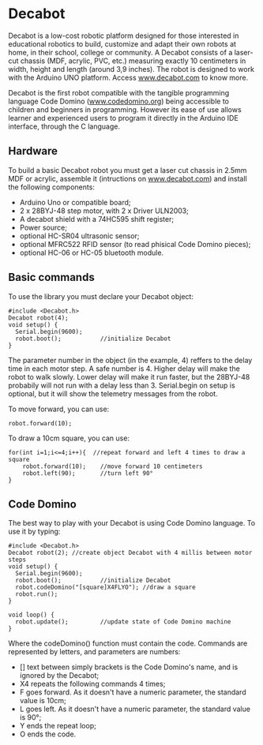 # Decabot
Decabot is a low-cost robotic platform designed for those interested in educational robotics to build, customize and adapt their own robots at home, in their school, college or community. A Decabot consists of a laser-cut chassis (MDF, acrylic, PVC, etc.) measuring exactly 10 centimeters in width, height and length (around 3,9 inches). The robot is designed to work with the Arduino UNO platform. Access www.decabot.com to know more.

Decabot is the first robot compatible with the tangible programming language Code Domino (www.codedomino.org) being accessible to children and beginners in programming. However its ease of use allows learner and experienced users to program it directly in the Arduino IDE interface, through the C language.

## Hardware
To build a basic Decabot robot you must get a laser cut chassis in 2.5mm MDF or acrylic, assemble it (intructions on www.decabot.com) and install the following components:
* Arduino Uno or compatible board;
* 2 x 28BYJ-48 step motor, with 2 x Driver ULN2003;
* A decabot shield with a 74HC595 shift register;
* Power source;
* optional HC-SR04 ultrasonic sensor;
* optional MFRC522 RFID sensor (to read phisical Code Domino pieces);
* optional HC-06 or HC-05 bluetooth module.

## Basic commands
To use the library you must declare your Decabot object:
```
#include <Decabot.h>
Decabot robot(4);
void setup() {
  Serial.begin(9600);
  robot.boot();           //initialize Decabot
}
```
The parameter number in the object (in the example, 4) reffers to the delay time in each motor step. A safe number is 4. Higher delay will make the robot to walk slowly. Lower delay will make it run faster, but the 28BYJ-48 probabily will not run with a delay less than 3. Serial.begin on setup is optional, but it will show the telemetry messages from the robot.

To move forward, you can use:
```
robot.forward(10);
```
To draw a 10cm square, you can use:
```
for(int i=1;i<=4;i++){  //repeat forward and left 4 times to draw a square
    robot.forward(10);    //move forward 10 centimeters
    robot.left(90);       //turn left 90°
}
```
## Code Domino
The best way to play with your Decabot is using Code Domino language. To use it by typing:
```
#include <Decabot.h>
Decabot robot(2); //create object Decabot with 4 millis between motor steps
void setup() {
  Serial.begin(9600);
  robot.boot();           //initialize Decabot
  robot.codeDomino("[square]X4FLYO"); //draw a square
  robot.run();
}

void loop() {
  robot.update();         //update state of Code Domino machine
}
```
Where the codeDomino() function must contain the code. Commands are represented by letters, and parameters are numbers:
* [] text between simply brackets is the Code Domino's name, and is ignored by the Decabot;
* X4 repeats the following commands 4 times;
* F goes forward. As it doesn't have a numeric parameter, the standard value is 10cm;
* L goes left. As it doesn't have a numeric parameter, the standard value is 90°;
* Y ends the repeat loop;
* O ends the code.
